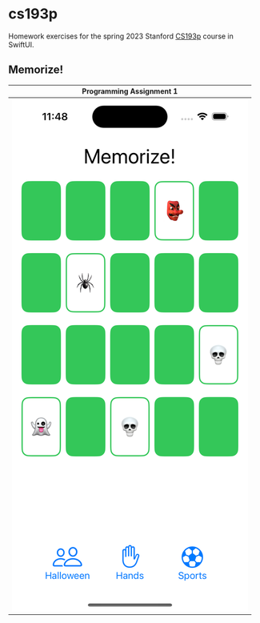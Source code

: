# cs193p
Homework exercises for the spring 2023 Stanford [CS193p](https://cs193p.sites.stanford.edu) course in SwiftUI.

## Memorize!
| Programming Assignment 1 |
|--------------------------|
| ![PE1](images/pe1.png)   |
